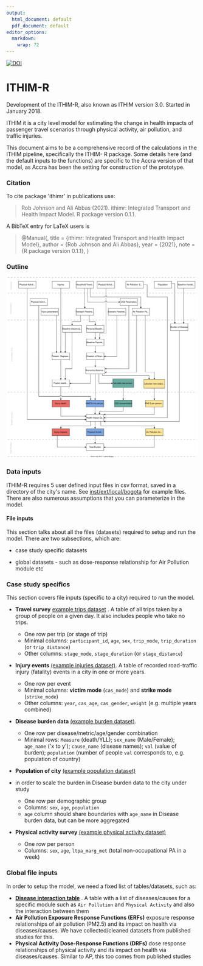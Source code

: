 ```yaml
---
output:
  html_document: default
  pdf_document: default
editor_options: 
  markdown: 
    wrap: 72
---
```


<!-- badges: start -->

[![DOI](https://zenodo.org/badge/117988409.svg)](https://zenodo.org/badge/latestdoi/117988409)

<!-- badges: end -->

# ITHIM-R

Development of the ITHIM-R, also known as ITHIM version 3.0. Started in
January 2018.

ITHIM it is a city level model for estimating the change in health
impacts of passenger travel scenarios through physical activity, air
pollution, and traffic injuries.

This document aims to be a comprehensive record of the calculations in
the ITHIM pipeline, specifically the ITHIM- R package. Some details here
(and the default inputs to the functions) are specific to the Accra
version of that model, as Accra has been the setting for construction of
the prototype.

### Citation

To cite package 'ithimr' in publications use:

> Rob Johnson and Ali Abbas (2021). ithimr: Integrated Transport and
> Health Impact Model. R package version 0.1.1.

A BibTeX entry for LaTeX users is

> \@Manual{, title = {ithimr: Integrated Transport and Health Impact
> Model}, author = {Rob Johnson and Ali Abbas}, year = {2021}, note = {R
> package version 0.1.1}, }

### Outline

![Model Layout](images/BigPicture_v3-7.svg)

### Data inputs

ITHIM-R requires 5 user defined input files in csv format, saved in a
directory of the city's name. See
[inst/ext/local/bogota](inst/extdata/local/bogota) for example files.
There are also numerous assumptions that you can parameterize in the
model.

#### File inputs

This section talks about all the files (datasets) required to setup and
run the model. There are two subsections, which are:

-   case study specific datasets

-   global datasets - such as dose-response relationship for Air
    Pollution module etc

### Case study specifics

This section covers file inputs (specific to a city) required to run the
model.

-   **Travel survey** [example trips
    dataset](inst/extdata/local/bogota/trips_bogota.csv) . A table of
    all trips taken by a group of people on a given day. It also
    includes people who take no trips.

    -   One row per trip (or stage of trip)
    -   Minimal columns: `participant_id`, `age`, `sex`, `trip_mode`,
        `trip_duration` (or `trip_distance`)
    -   Other columns: `stage_mode`, `stage_duration` (or
        `stage_distance`)

-   **Injury events** [(example injuries
    dataset)](inst/extdata/local/bogota/injuries_bogota.csv). A table of
    recorded road-traffic injury (fatality) events in a city in one or
    more years.

    -   One row per event
    -   Minimal columns: **victim mode** (`cas_mode`) and **strike
        mode** (`strike_mode`)
    -   Other columns: `year`, `cas_age`, `cas_gender`, `weight` (e.g.
        multiple years combined)

-   **Disease burden data** [(example burden
    dataset)](inst/extdata/local/bogota/gbd_bogota.csv).

    -   One row per disease/metric/age/gender combination
    -   Minimal rows: `Measure` (death/YLL); `sex_name` (Male/Female);
        `age_name` ('x to y'); `cause_name` (disease names); `val`
        (value of burden); `population` (number of people `val`
        corresponds to, e.g. population of country)

-   **Population of city** [(example population
    dataset)](inst/extdata/local/bogota/population_bogota.csv)

-   in order to scale the burden in Disease burden data to the city
    under study

    -   One row per demographic group
    -   Columns: `sex`, `age`, `population`
    -   `age` column should share boundaries with `age_name` in Disease
        burden data, but can be more aggregated

-   **Physical activity survey** [(example physical activity
    dataset)](inst/extdata/local/bogota/pa_bogota.csv)

    -   One row per person
    -   Columns: `sex`, `age`, `ltpa_marg_met` (total non-occupational
        PA in a week)

### Global file inputs

In order to setup the model, we need a fixed list of tables/datasets,
such as:

-   [**Disease interaction table**](inst/extdata/global/dose_response/disease_outcomes_lookup.csv) . A table with
    a list of diseases/causes for a specific module such as
    `Air Pollution` and `Physical Activity` and also the interaction
    between them
-   **Air Pollution Exposure Response Functions (ERFs)** exposure
    response relationships of air pollution (PM2.5) and its impact on
    health via diseases/causes. We have collected/cleaned datasets from
    published studies for this.
-   **Physical Activity Dose-Response Functions (DRFs)** dose response
    relationships of physical activity and its impact on health via
    diseases/causes. Similar to AP, this too comes from published
    studies
